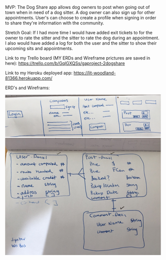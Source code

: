 MVP:
The Dog Share app allows dog owners to post when going out of town when in need of a dog sitter. A dog owner can also sign up for other appointments. User's can choose to create a profile when signing in order to share they're information with the community. 

Stretch Goal:
If I had more time I would have added exit tickets to for the owner to rate the sitter and the sitter to rate the dog during an appointment. I also would have added a log for both the user and the sitter to show their upcoming sits and appointments. 


Link to my Trello board (MY ERDs and Wireframe prictures are saved in here): https://trello.com/b/GqlGXQSs/gaproject-2dogshare

Link to my Heroku deployed app: https://lit-woodland-81366.herokuapp.com/

ERD's and Wireframs:


![alt text](/Wireframe.JPG "wireframe")
![alt text](/ERD.JPG "wireframe")
